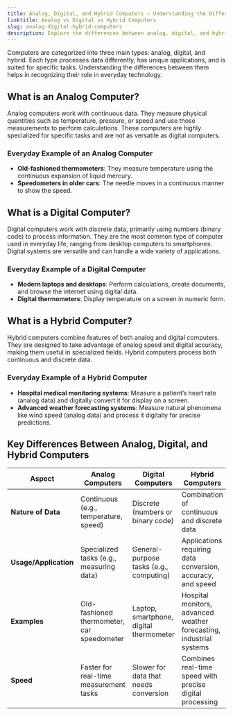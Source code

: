 ```yaml
---
title: Analog, Digital, and Hybrid Computers – Understanding the Differences  
linktitle: Analog vs Digital vs Hybrid Computers  
slug: analog-digital-hybrid-computers  
description: Explore the differences between analog, digital, and hybrid computers with everyday examples and a comparison table for better understanding.  
---
```


Computers are categorized into three main types: analog, digital, and hybrid. Each type processes data differently, has unique applications, and is suited for specific tasks. Understanding the differences between them helps in recognizing their role in everyday technology.  

## What is an Analog Computer?  

Analog computers work with continuous data. They measure physical quantities such as temperature, pressure, or speed and use those measurements to perform calculations. These computers are highly specialized for specific tasks and are not as versatile as digital computers.  

### Everyday Example of an Analog Computer  
- **Old-fashioned thermometers**: They measure temperature using the continuous expansion of liquid mercury.  
- **Speedometers in older cars**: The needle moves in a continuous manner to show the speed.  

## What is a Digital Computer?  

Digital computers work with discrete data, primarily using numbers (binary code) to process information. They are the most common type of computer used in everyday life, ranging from desktop computers to smartphones. Digital systems are versatile and can handle a wide variety of applications.  

### Everyday Example of a Digital Computer  
- **Modern laptops and desktops**: Perform calculations, create documents, and browse the internet using digital data.  
- **Digital thermometers**: Display temperature on a screen in numeric form.

## What is a Hybrid Computer?  

Hybrid computers combine features of both analog and digital computers. They are designed to take advantage of analog speed and digital accuracy, making them useful in specialized fields. Hybrid computers process both continuous and discrete data.  

### Everyday Example of a Hybrid Computer  
- **Hospital medical monitoring systems**: Measure a patient’s heart rate (analog data) and digitally convert it for display on a screen.  
- **Advanced weather forecasting systems**: Measure natural phenomena like wind speed (analog data) and process it digitally for precise predictions.  

## Key Differences Between Analog, Digital, and Hybrid Computers  

| **Aspect**           | **Analog Computers**                          | **Digital Computers**                     | **Hybrid Computers**                                                   |  
|-----------------------|-----------------------------------------------|-------------------------------------------|-------------------------------------------------------------------------|  
| **Nature of Data**    | Continuous (e.g., temperature, speed)         | Discrete (numbers or binary code)         | Combination of continuous and discrete data                            |  
| **Usage/Application** | Specialized tasks (e.g., measuring data)      | General-purpose tasks (e.g., computing)   | Applications requiring data conversion, accuracy, and speed            |  
| **Examples**          | Old-fashioned thermometer, car speedometer   | Laptop, smartphone, digital thermometer   | Hospital monitors, advanced weather forecasting, industrial systems    |  
| **Speed**             | Faster for real-time measurement tasks        | Slower for data that needs conversion     | Combines real-time speed with precise digital processing               |  
